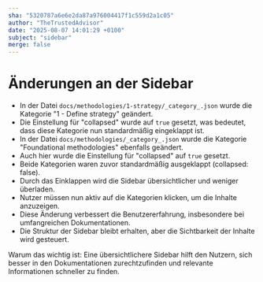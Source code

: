 ```yaml
---
sha: "5320787a6e6e2da87a976004417f1c559d2a1c05"
author: "TheTrustedAdvisor"
date: "2025-08-07 14:01:29 +0100"
subject: "sidebar"
merge: false
---
```


# Änderungen an der Sidebar

- In der Datei `docs/methodologies/1-strategy/_category_.json` wurde die Kategorie "1 - Define strategy" geändert.
- Die Einstellung für "collapsed" wurde auf `true` gesetzt, was bedeutet, dass diese Kategorie nun standardmäßig eingeklappt ist.
- In der Datei `docs/methodologies/_category_.json` wurde die Kategorie "Foundational methodologies" ebenfalls geändert.
- Auch hier wurde die Einstellung für "collapsed" auf `true` gesetzt.
- Beide Kategorien waren zuvor standardmäßig ausgeklappt (collapsed: false).
- Durch das Einklappen wird die Sidebar übersichtlicher und weniger überladen.
- Nutzer müssen nun aktiv auf die Kategorien klicken, um die Inhalte anzuzeigen.
- Diese Änderung verbessert die Benutzererfahrung, insbesondere bei umfangreichen Dokumentationen.
- Die Struktur der Sidebar bleibt erhalten, aber die Sichtbarkeit der Inhalte wird gesteuert.

Warum das wichtig ist: Eine übersichtlichere Sidebar hilft den Nutzern, sich besser in den Dokumentationen zurechtzufinden und relevante Informationen schneller zu finden.

